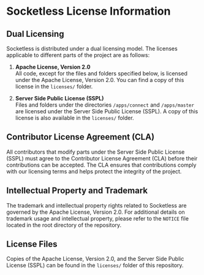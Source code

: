 # Socketless License Information

## Dual Licensing

Socketless is distributed under a dual licensing model. The licenses applicable to different parts of the project are as follows:

1. **Apache License, Version 2.0**  
   All code, except for the files and folders specified below, is licensed under the Apache License, Version 2.0. You can find a copy of this license in the `licenses/` folder.

2. **Server Side Public License (SSPL)**  
   Files and folders under the directories `/apps/connect` and `/apps/master` are licensed under the Server Side Public License (SSPL). A copy of this license is also available in the `licenses/` folder.

## Contributor License Agreement (CLA)

All contributors that modify parts under the Server Side Public License (SSPL) must agree to the Contributor License Agreement (CLA) before their contributions can be accepted. The CLA ensures that contributions comply with our licensing terms and helps protect the integrity of the project.

## Intellectual Property and Trademark

The trademark and intellectual property rights related to Socketless are governed by the Apache License, Version 2.0. For additional details on trademark usage and intellectual property, please refer to the `NOTICE` file located in the root directory of the repository.

## License Files

Copies of the Apache License, Version 2.0, and the Server Side Public License (SSPL) can be found in the `licenses/` folder of this repository.
